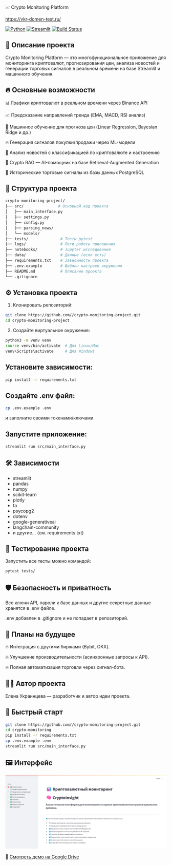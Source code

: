 📈 Crypto Monitoring Platform

https://vkr-domen-test.ru/

[![Python](https://img.shields.io/badge/Python-3.10+-blue.svg)](https://www.python.org/)
[![Streamlit](https://img.shields.io/badge/Streamlit-Enabled-red)](https://streamlit.io/)
[![Build Status](https://img.shields.io/badge/Tests-Passing-brightgreen.svg)](https://pytest.org/)

## 🚀 Описание проекта
Crypto Monitoring Platform — это многофункциональное приложение для мониторинга криптовалют, прогнозирования цен, анализа новостей и генерации торговых сигналов в реальном времени на базе Streamlit и машинного обучения.

## 🔥 Основные возможности
📊 Графики криптовалют в реальном времени через Binance API

📈 Предсказание направлений тренда (EMA, MACD, RSI анализ)

🤖 Машинное обучение для прогноза цен (Linear Regression, Bayesian Ridge и др.)

🔥 Генерация сигналов покупки/продажи через ML-модели

📑 Анализ новостей с классификацией по криптовалюте и настроению

🧠 Crypto RAG — AI-помощник на базе Retrieval-Augmented Generation

📡 Исторические торговые сигналы из базы данных PostgreSQL

## 📂 Структура проекта
```bash
crypto-monitoring-project/
├── src/               # Основной код проекта
│   ├── main_interface.py
│   ├── settings.py
│   ├── config.py
│   ├── parsing_news/
│   └── models/
├── tests/              # Тесты pytest
├── logs/               # Логи работы приложения
├── notebooks/          # Jupyter исследования
├── data/               # Данные (если есть)
├── requirements.txt    # Зависимости проекта
├── .env.example        # Шаблон настроек окружения
├── README.md           # Описание проекта
└── .gitignore
```

## ⚙️ Установка проекта
1. Клонировать репозиторий:
```bash
git clone https://github.com//crypto-monitoring-project.git
cd crypto-monitoring-project
```

2. Создайте виртуальное окружение:

```bash
python3 -m venv venv
source venv/bin/activate  # Для Linux/Mac
venv\Scripts\activate     # Для Windows
```

## Установите зависимости:

```bash
pip install -r requirements.txt
```


## Создайте .env файл:

```bash
cp .env.example .env
```

и заполните своими токенами/ключами.

## Запустите приложение:

```bash
streamlit run src/main_interface.py
```

## 🛠️ Зависимости
- streamlit
- pandas
- numpy
- scikit-learn
- plotly
- ta
- psycopg2
- dotenv
- google-generativeai
- langchain-community
- и другие... (см. requirements.txt)

## 🧪 Тестирование проекта
Запустить все тесты можно командой:

```bash
pytest tests/
```


## 🛡️ Безопасность и приватность
Все ключи API, пароли к базе данных и другие секретные данные хранятся в .env файле.

.env добавлен в .gitignore и не попадает в репозиторий.

## 🎯 Планы на будущее

🔥 Интеграция с другими биржами (Bybit, OKX).

🔥 Улучшение производительности (асинхронные запросы к API).

🔥 Полная автоматизация торговли через сигнал-бота.

## 👨‍💻 Автор проекта
Елена Украинцева — разработчик и автор идеи проекта.

## 🎯 Быстрый старт
```bash
git clone https://github.com//crypto-monitoring-project.git
cd crypto-monitoring
pip install -r requirements.txt
cp .env.example .env
streamlit run src/main_interface.py
```

## 🖼️ Интерфейс
![Главный экран](images/image_1.png)

🎥 [Смотреть демо на Google Drive](https://drive.google.com/file/d/1bzRWahH_UkQJGCiDCwDPRJhVk71vwQ43/view?usp=sharing)
